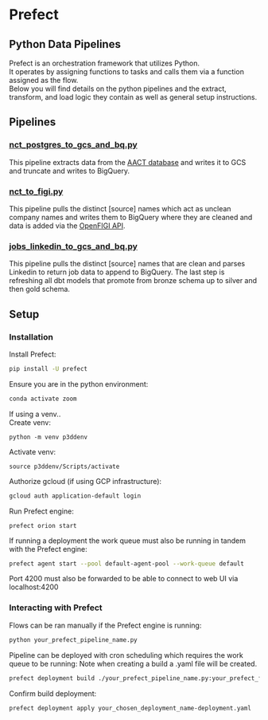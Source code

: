 # Prefect
## Python Data Pipelines
Prefect is an orchestration framework that utilizes Python.  
It operates by assigning functions to tasks and calls them via a function assigned as the flow.  
Below you will find details on the python pipelines and the extract, transform, and load logic they contain as well as general setup instructions.  

## Pipelines

### [nct_postgres_to_gcs_and_bq.py](https://github.com/TylerJSimpson/p3dd_phase_3_due_diligence/blob/main/project/prefect_pipelines/nct_postgres_to_gcs_and_bq.py)
This pipeline extracts data from the [AACT database](https://aact.ctti-clinicaltrials.org/) and writes it to GCS and truncate and writes to BigQuery.
### [nct_to_figi.py](https://github.com/TylerJSimpson/p3dd_phase_3_due_diligence/blob/main/project/prefect_pipelines/nct_to_figi.py)
This pipeline pulls the distinct [source] names which act as unclean company names and writes them to BigQuery where they are cleaned and data is added via the [OpenFIGI API](https://www.openfigi.com/).
### [jobs_linkedin_to_gcs_and_bq.py](https://github.com/TylerJSimpson/p3dd_phase_3_due_diligence/blob/main/project/prefect_pipelines/jobs_linkedin_to_gcs_and_bq.py)
This pipeline pulls the distinct [source] names that are clean and parses Linkedin to return job data to append to BigQuery. The last step is refreshing all dbt models that promote from bronze schema up to silver and then gold schema.

## Setup

### Installation
Install Prefect:
```bash
pip install -U prefect
```

Ensure you are in the python environment:
```bash
conda activate zoom
```

If using a venv..  
Create venv:
```
python -m venv p3ddenv
```

Activate venv:
```
source p3ddenv/Scripts/activate
```

Authorize gcloud (if using GCP infrastructure):
```bash
gcloud auth application-default login
```

Run Prefect engine:
```
prefect orion start
```

If running a deployment the work queue must also be running in tandem with the Prefect engine:
```bash
prefect agent start --pool default-agent-pool --work-queue default
```

Port 4200 must also be forwarded to be able to connect to web UI via localhost:4200

### Interacting with Prefect

Flows can be ran manually if the Prefect engine is running:
```bash
python your_prefect_pipeline_name.py
```

Pipeline can be deployed with cron scheduling which requires the work queue to be running: 
Note when creating a build a .yaml file will be created.  
```bash
prefect deployment build ./your_prefect_pipeline_name.py:your_prefect_flow_name -n "your_chosen_deployment_name" --cron "30 3 * * *" -a
```
Confirm build deployment:  
```
prefect deployment apply your_chosen_deployment_name-deployment.yaml
```
